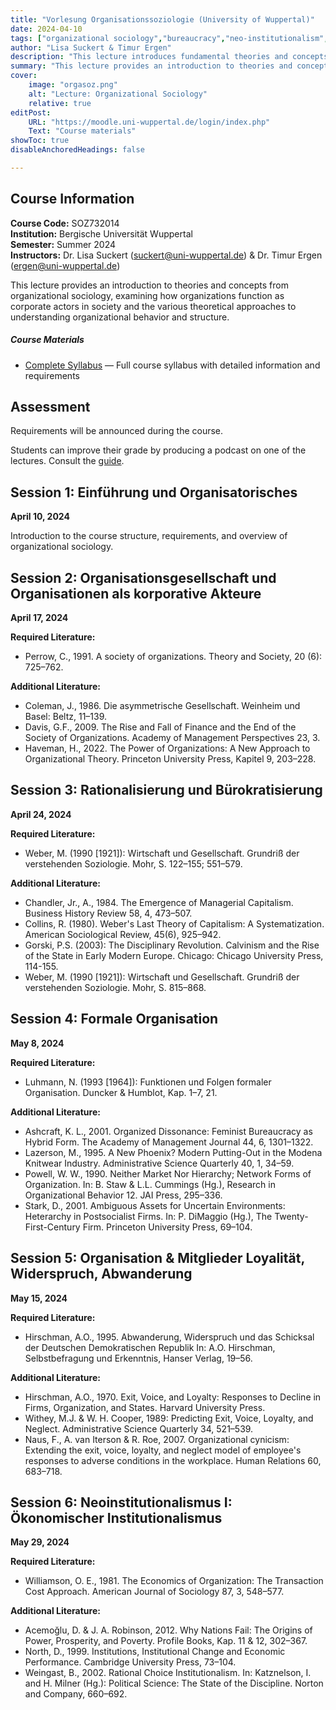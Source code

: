 ```yaml
---
title: "Vorlesung Organisationssoziologie (University of Wuppertal)"
date: 2024-04-10
tags: ["organizational sociology","bureaucracy","neo-institutionalism","corporate actors","rationalization","formal organization"]
author: "Lisa Suckert & Timur Ergen"
description: "This lecture introduces fundamental theories and concepts in organizational sociology, covering rationalization, bureaucracy, and various theoretical approaches to understanding organizations." 
summary: "This lecture provides an introduction to theories and concepts in organizational sociology, examining organizations as corporate actors, rationalization processes, and various theoretical perspectives on organizational analysis." 
cover:
    image: "orgasoz.png"
    alt: "Lecture: Organizational Sociology"
    relative: true
editPost:
    URL: "https://moodle.uni-wuppertal.de/login/index.php"
    Text: "Course materials"
showToc: true
disableAnchoredHeadings: false

---
```


## Course Information

**Course Code:** SOZ732014  
**Institution:** Bergische Universität Wuppertal  
**Semester:** Summer 2024  
**Instructors:** Dr. Lisa Suckert (suckert@uni-wuppertal.de) & Dr. Timur Ergen (ergen@uni-wuppertal.de)

This lecture provides an introduction to theories and concepts from organizational sociology, examining how organizations function as corporate actors in society and the various theoretical approaches to understanding organizational behavior and structure.

##### Course Materials

+ [Complete Syllabus](syl_2024_vl_orgasoz_literatur_1-6.pdf) — Full course syllabus with detailed information and requirements

## Assessment

Requirements will be announced during the course.

Students can improve their grade by producing a podcast on one of the lectures. Consult the [guide](podcasts.pdf).

## Session 1: Einführung und Organisatorisches
**April 10, 2024**

Introduction to the course structure, requirements, and overview of organizational sociology.

## Session 2: Organisationsgesellschaft und Organisationen als korporative Akteure
**April 17, 2024**

**Required Literature:**
+ Perrow, C., 1991. A society of organizations. Theory and Society, 20 (6): 725–762.

**Additional Literature:**
+ Coleman, J., 1986. Die asymmetrische Gesellschaft. Weinheim und Basel: Beltz, 11–139.
+ Davis, G.F., 2009. The Rise and Fall of Finance and the End of the Society of Organizations. Academy of Management Perspectives 23, 3.
+ Haveman, H., 2022. The Power of Organizations: A New Approach to Organizational Theory. Princeton University Press, Kapitel 9, 203–228.

## Session 3: Rationalisierung und Bürokratisierung
**April 24, 2024**

**Required Literature:**
+ Weber, M. (1990 [1921]): Wirtschaft und Gesellschaft. Grundriß der verstehenden Soziologie. Mohr, S. 122–155; 551–579.

**Additional Literature:**
+ Chandler, Jr., A., 1984. The Emergence of Managerial Capitalism. Business History Review 58, 4, 473–507.
+ Collins, R. (1980). Weber's Last Theory of Capitalism: A Systematization. American Sociological Review, 45(6), 925–942.
+ Gorski, P.S. (2003): The Disciplinary Revolution. Calvinism and the Rise of the State in Early Modern Europe. Chicago: Chicago University Press, 114-155.
+ Weber, M. (1990 [1921]): Wirtschaft und Gesellschaft. Grundriß der verstehenden Soziologie. Mohr, S. 815–868.

## Session 4: Formale Organisation
**May 8, 2024**

**Required Literature:**
+ Luhmann, N. (1993 [1964]): Funktionen und Folgen formaler Organisation. Duncker & Humblot, Kap. 1–7, 21.

**Additional Literature:**
+ Ashcraft, K. L., 2001. Organized Dissonance: Feminist Bureaucracy as Hybrid Form. The Academy of Management Journal 44, 6, 1301–1322.
+ Lazerson, M., 1995. A New Phoenix? Modern Putting-Out in the Modena Knitwear Industry. Administrative Science Quarterly 40, 1, 34–59.
+ Powell, W. W., 1990. Neither Market Nor Hierarchy; Network Forms of Organization. In: B. Staw & L.L. Cummings (Hg.), Research in Organizational Behavior 12. JAI Press, 295–336.
+ Stark, D., 2001. Ambiguous Assets for Uncertain Environments: Heterarchy in Postsocialist Firms. In: P. DiMaggio (Hg.), The Twenty-First-Century Firm. Princeton University Press, 69–104.

## Session 5: Organisation & Mitglieder Loyalität, Widerspruch, Abwanderung
**May 15, 2024**

**Required Literature:**
+ Hirschman, A.O., 1995. Abwanderung, Widerspruch und das Schicksal der Deutschen Demokratischen Republik In: A.O. Hirschman, Selbstbefragung und Erkenntnis, Hanser Verlag, 19–56.

**Additional Literature:**
+ Hirschman, A.O., 1970. Exit, Voice, and Loyalty: Responses to Decline in Firms, Organization, and States. Harvard University Press.
+ Withey, M.J. & W. H. Cooper, 1989: Predicting Exit, Voice, Loyalty, and Neglect. Administrative Science Quarterly 34, 521–539.
+ Naus, F., A. van Iterson & R. Roe, 2007. Organizational cynicism: Extending the exit, voice, loyalty, and neglect model of employee's responses to adverse conditions in the workplace. Human Relations 60, 683–718.

## Session 6: Neoinstitutionalismus I: Ökonomischer Institutionalismus
**May 29, 2024**

**Required Literature:**
+ Williamson, O. E., 1981. The Economics of Organization: The Transaction Cost Approach. American Journal of Sociology 87, 3, 548–577.

**Additional Literature:**
+ Acemoğlu, D. & J. A. Robinson, 2012. Why Nations Fail: The Origins of Power, Prosperity, and Poverty. Profile Books, Kap. 11 & 12, 302–367.
+ North, D., 1999. Institutions, Institutional Change and Economic Performance. Cambridge University Press, 73–104.
+ Weingast, B., 2002. Rational Choice Institutionalism. In: Katznelson, I. and H. Milner (Hg.): Political Science: The State of the Discipline. Norton and Company, 660–692.